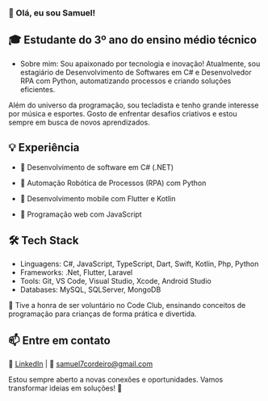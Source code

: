 ### 👋 Olá, eu sou Samuel!
## 🎓 Estudante do 3º ano do ensino médio técnico

- Sobre mim:
Sou apaixonado por tecnologia e inovação! Atualmente, sou estagiário de Desenvolvimento de Softwares em C# e Desenvolvedor RPA com Python, automatizando processos e criando soluções eficientes.

Além do universo da programação, sou tecladista e tenho grande interesse por música e esportes. Gosto de enfrentar desafios criativos e estou sempre em busca de novos aprendizados.

## 💡 Experiência
- 🔹 Desenvolvimento de software em C# (.NET)

- 🔹 Automação Robótica de Processos (RPA) com Python

- 🔹 Desenvolvimento mobile com Flutter e Kotlin

- 🔹 Programação web com JavaScript
## 🛠️ Tech Stack
- Linguagens: C#, JavaScript, TypeScript, Dart, Swift, Kotlin, Php, Python
- Frameworks: .Net, Flutter, Laravel
- Tools: Git, VS Code, Visual Studio, Xcode, Android Studio
- Databases: MySQL, SQLServer, MongoDB

💚 Tive a honra de ser voluntário no Code Club, ensinando conceitos de programação para crianças de forma prática e divertida.

## 📫 Entre em contato
🔗 <a href="https://www.linkedin.com/in/samuel-cordeiro-/">LinkedIn</a> | 📧 samuel7cordeiro@gmail.com

Estou sempre aberto a novas conexões e oportunidades. Vamos transformar ideias em soluções! 🚀
